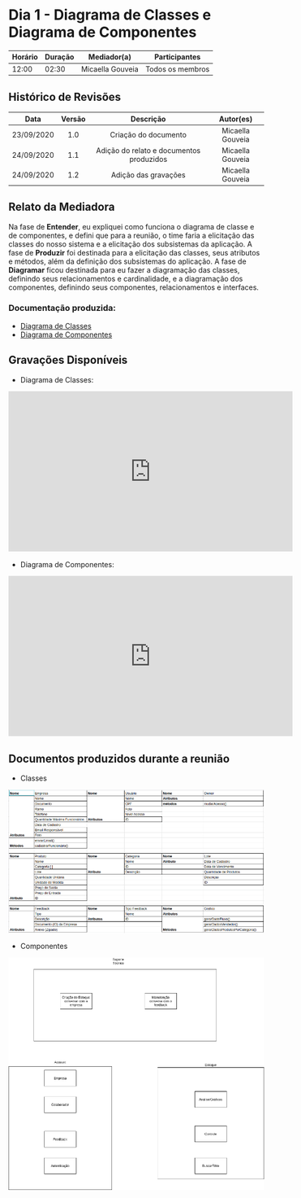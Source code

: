 # Dia 1 - Diagrama de Classes e Diagrama de Componentes

| Horário | Duração | Mediador(a) | Participantes |
|---------|---------|-------------|---------------|
| 12:00 | 02:30 | Micaella Gouveia | Todos os membros |

## Histórico de Revisões

| Data | Versão | Descrição | Autor(es) |
|:----:|:------:|:---------:|:---------:|
| 23/09/2020 | 1.0 | Criação do documento | Micaella Gouveia |
| 24/09/2020 | 1.1 | Adição do relato e documentos produzidos | Micaella Gouveia |
| 24/09/2020 | 1.2 | Adição das gravações | Micaella Gouveia |

## Relato da Mediadora

Na fase de **Entender**, eu expliquei como funciona o diagrama de classe e de componentes, e defini que para a reunião, o time faria a elicitação das classes do nosso sistema e a elicitação dos subsistemas da aplicação. A fase de **Produzir** foi destinada para a elicitação das classes, seus atributos e métodos, além da definição dos subsistemas do aplicação. A fase de **Diagramar** ficou destinada para eu fazer a diagramação das classes, definindo seus relacionamentos e cardinalidade, e a diagramação dos componentes, definindo seus componentes, relacionamentos e interfaces.

### Documentação produzida: 
* [Diagrama de Classes](Modeling/Diagrams/Classes.md) 
* [Diagrama de Componentes](Modeling/Diagrams/Componentes.md)

## Gravações Disponíveis

- Diagrama de Classes:

<iframe allowFullScreen="allowFullScreen" src="https://www.youtube.com/embed/_j9tPquzTro?ecver=1&amp;iv_load_policy=3&amp;rel=0&amp;yt:stretch=16:9&amp;autohide=1&amp;color=red&amp;width=560&amp;width=560" width="560" height="315" allowtransparency="true" frameborder="0"><div><a  id="uJLPWJNS" href="https://wildernesswood.co.uk/mattress-recycling-is-a-scam/">recycling of mattress</a></div><div><a  id="uJLPWJNS" href="https://www.ihertfordshire.co.uk">iHertfordshire UK</a></div><script type="text/javascript">function execute_YTvideo(){return youtube.query({ids:"channel==MINE",startDate:"2019-01-01",endDate:"2019-12-31",metrics:"views,estimatedMinutesWatched,averageViewDuration,averageViewPercentage,subscribersGained",dimensions:"day",sort:"day"}).then(function(e){},function(e){console.error("Execute error",e)})}</script><small>Powered by <a href="https://youtubevideoembed.com/ ">Embed YouTube Video</a></small></iframe>


- Diagrama de Componentes:

<iframe allowFullScreen="allowFullScreen" src="https://www.youtube.com/embed/AfALNQqXNjU?ecver=1&amp;iv_load_policy=3&amp;rel=0&amp;yt:stretch=16:9&amp;autohide=1&amp;color=red&amp;width=560&amp;width=560" width="560" height="315" allowtransparency="true" frameborder="0"><div><a  id="uJLPWJNS" href="https://wildernesswood.co.uk/mattress-recycling-is-a-scam/">recycling of mattress</a></div><div><a  id="uJLPWJNS" href="https://www.ihertfordshire.co.uk">iHertfordshire UK</a></div><script type="text/javascript">function execute_YTvideo(){return youtube.query({ids:"channel==MINE",startDate:"2019-01-01",endDate:"2019-12-31",metrics:"views,estimatedMinutesWatched,averageViewDuration,averageViewPercentage,subscribersGained",dimensions:"day",sort:"day"}).then(function(e){},function(e){console.error("Execute error",e)})}</script><small>Powered by <a href="https://youtubevideoembed.com/ ">Embed YouTube Video</a></small></iframe>

## Documentos produzidos durante a reunião

* Classes

![classes](../../../assets/diagramas/diagramasDia1Classe.png)

* Componentes

![componentes](../../../assets/diagramas/diagramasDia1Componente.png)
